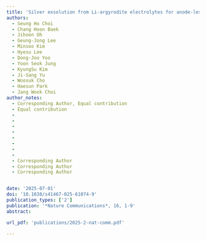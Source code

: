 ```yaml
---
title: 'Silver exsolution from Li-argyrodite electrolytes for anode-less all-solid-state batteries'
authors:
  - Seung Ho Choi
  - Chang Hoon Baek
  - Jihoon Oh
  - Geung-Jong Lee
  - Minsoo Kim
  - Hyesu Lee
  - Dong-Joo Yoo
  - Yoon Seok Jung
  - KyungSu Kim
  - Ji-Sang Yu
  - Woosuk Cho
  - Haesun Park
  - Jang Wook Choi
author_notes:
  - Corresponding Author, Equal contribution
  - Equal contribution
  - 
  - 
  - 
  - 
  - 
  - 
  - 
  - 
  - Corresponding Author
  - Corresponding Author
  - Corresponding Author


date: '2025-07-01'
doi: '10.1038/s41467-025-61074-9'
publication_types: ['2']
publication: '*Nature Communications*, 16, 1-9'
abstract: 

url_pdf: 'publications/2025-2-nat-comm.pdf'

---
```



<!--- Supplementary notes can be added here, including [code and math](https://wowchemy.com/docs/content/writing-markdown-latex/). --->